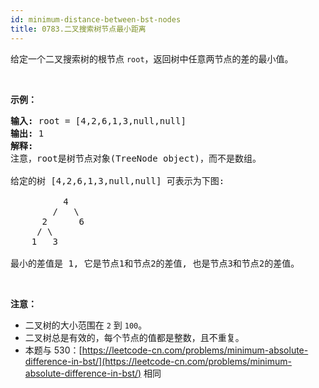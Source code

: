 ```yaml
---
id: minimum-distance-between-bst-nodes
title: 0783.二叉搜索树节点最小距离
---
```

给定一个二叉搜索树的根节点 <code>root</code>，返回树中任意两节点的差的最小值。

 

**示例：**


<pre><strong>输入:</strong> root = [4,2,6,1,3,null,null]<br/><strong>输出:</strong> 1<br/><strong>解释:</strong><br/>注意，root是树节点对象(TreeNode object)，而不是数组。<br/><br/>给定的树 [4,2,6,1,3,null,null] 可表示为下图:<br/><br/>          4<br/>        /   \<br/>      2      6<br/>     / \    <br/>    1   3  <br/><br/>最小的差值是 1, 它是节点1和节点2的差值, 也是节点3和节点2的差值。</pre>

 

**注意：**

- 二叉树的大小范围在 <code>2</code> 到 <code>100</code>。
- 二叉树总是有效的，每个节点的值都是整数，且不重复。
- 本题与 530：[https://leetcode-cn.com/problems/minimum-absolute-difference-in-bst/](https://leetcode-cn.com/problems/minimum-absolute-difference-in-bst/) 相同